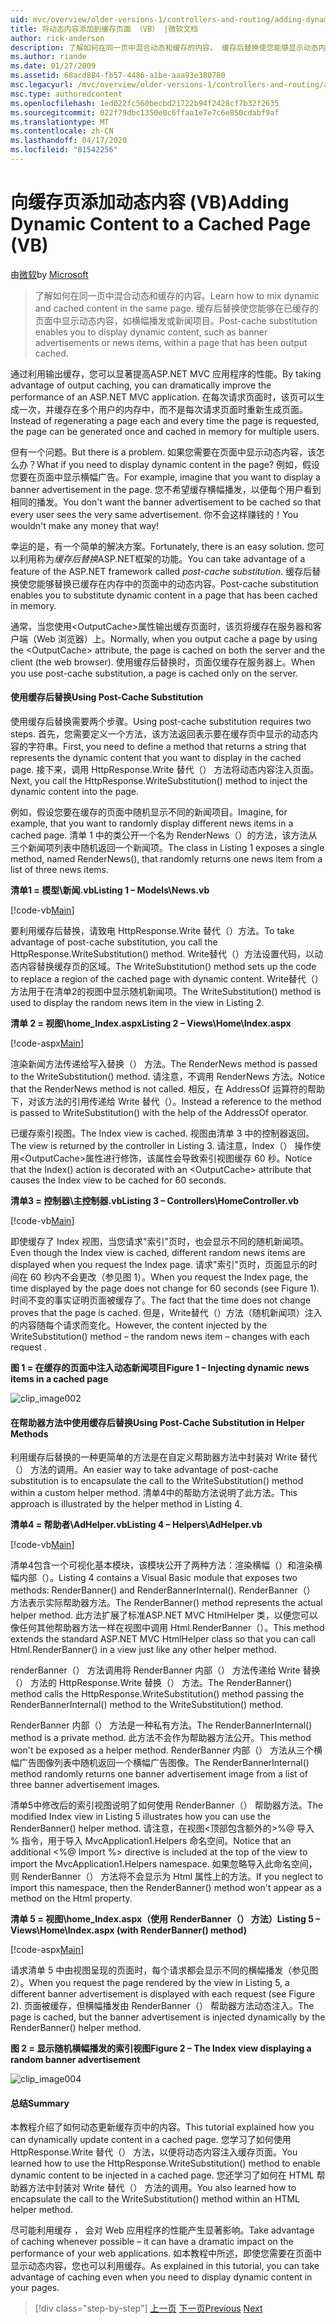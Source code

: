 ```yaml
---
uid: mvc/overview/older-versions-1/controllers-and-routing/adding-dynamic-content-to-a-cached-page-vb
title: 将动态内容添加到缓存页面 （VB） |微软文档
author: rick-anderson
description: 了解如何在同一页中混合动态和缓存的内容。 缓存后替换使您能够显示动态内容，如横幅播发。
ms.author: riande
ms.date: 01/27/2009
ms.assetid: 68acd884-fb57-4486-a1be-aaa93e380780
msc.legacyurl: /mvc/overview/older-versions-1/controllers-and-routing/adding-dynamic-content-to-a-cached-page-vb
msc.type: authoredcontent
ms.openlocfilehash: 1ed022fc560becbd21722b94f2428cf7b32f2635
ms.sourcegitcommit: 022f79dbc1350e0c6ffaa1e7e7c6e850cdabf9af
ms.translationtype: MT
ms.contentlocale: zh-CN
ms.lasthandoff: 04/17/2020
ms.locfileid: "81542256"
---
```

# <a name="adding-dynamic-content-to-a-cached-page-vb"></a><span data-ttu-id="0a709-104">向缓存页添加动态内容 (VB)</span><span class="sxs-lookup"><span data-stu-id="0a709-104">Adding Dynamic Content to a Cached Page (VB)</span></span>

<span data-ttu-id="0a709-105">由[微软](https://github.com/microsoft)</span><span class="sxs-lookup"><span data-stu-id="0a709-105">by [Microsoft](https://github.com/microsoft)</span></span>

> <span data-ttu-id="0a709-106">了解如何在同一页中混合动态和缓存的内容。</span><span class="sxs-lookup"><span data-stu-id="0a709-106">Learn how to mix dynamic and cached content in the same page.</span></span> <span data-ttu-id="0a709-107">缓存后替换使您能够在已缓存的页面中显示动态内容，如横幅播发或新闻项目。</span><span class="sxs-lookup"><span data-stu-id="0a709-107">Post-cache substitution enables you to display dynamic content, such as banner advertisements or news items, within a page that has been output cached.</span></span>

<span data-ttu-id="0a709-108">通过利用输出缓存，您可以显著提高ASP.NET MVC 应用程序的性能。</span><span class="sxs-lookup"><span data-stu-id="0a709-108">By taking advantage of output caching, you can dramatically improve the performance of an ASP.NET MVC application.</span></span> <span data-ttu-id="0a709-109">在每次请求页面时，该页可以生成一次，并缓存在多个用户的内存中，而不是每次请求页面时重新生成页面。</span><span class="sxs-lookup"><span data-stu-id="0a709-109">Instead of regenerating a page each and every time the page is requested, the page can be generated once and cached in memory for multiple users.</span></span>

<span data-ttu-id="0a709-110">但有一个问题。</span><span class="sxs-lookup"><span data-stu-id="0a709-110">But there is a problem.</span></span> <span data-ttu-id="0a709-111">如果您需要在页面中显示动态内容，该怎么办？</span><span class="sxs-lookup"><span data-stu-id="0a709-111">What if you need to display dynamic content in the page?</span></span> <span data-ttu-id="0a709-112">例如，假设您要在页面中显示横幅广告。</span><span class="sxs-lookup"><span data-stu-id="0a709-112">For example, imagine that you want to display a banner advertisement in the page.</span></span> <span data-ttu-id="0a709-113">您不希望缓存横幅播发，以便每个用户看到相同的播发。</span><span class="sxs-lookup"><span data-stu-id="0a709-113">You don't want the banner advertisement to be cached so that every user sees the very same advertisement.</span></span> <span data-ttu-id="0a709-114">你不会这样赚钱的！</span><span class="sxs-lookup"><span data-stu-id="0a709-114">You wouldn't make any money that way!</span></span>

<span data-ttu-id="0a709-115">幸运的是，有一个简单的解决方案。</span><span class="sxs-lookup"><span data-stu-id="0a709-115">Fortunately, there is an easy solution.</span></span> <span data-ttu-id="0a709-116">您可以利用称为*缓存后替换*ASP.NET框架的功能。</span><span class="sxs-lookup"><span data-stu-id="0a709-116">You can take advantage of a feature of the ASP.NET framework called *post-cache substitution*.</span></span> <span data-ttu-id="0a709-117">缓存后替换使您能够替换已缓存在内存中的页面中的动态内容。</span><span class="sxs-lookup"><span data-stu-id="0a709-117">Post-cache substitution enables you to substitute dynamic content in a page that has been cached in memory.</span></span>

<span data-ttu-id="0a709-118">通常，当您使用&lt;OutputCache&gt;属性输出缓存页面时，该页将缓存在服务器和客户端（Web 浏览器）上。</span><span class="sxs-lookup"><span data-stu-id="0a709-118">Normally, when you output cache a page by using the &lt;OutputCache&gt; attribute, the page is cached on both the server and the client (the web browser).</span></span> <span data-ttu-id="0a709-119">使用缓存后替换时，页面仅缓存在服务器上。</span><span class="sxs-lookup"><span data-stu-id="0a709-119">When you use post-cache substitution, a page is cached only on the server.</span></span>

#### <a name="using-post-cache-substitution"></a><span data-ttu-id="0a709-120">使用缓存后替换</span><span class="sxs-lookup"><span data-stu-id="0a709-120">Using Post-Cache Substitution</span></span>

<span data-ttu-id="0a709-121">使用缓存后替换需要两个步骤。</span><span class="sxs-lookup"><span data-stu-id="0a709-121">Using post-cache substitution requires two steps.</span></span> <span data-ttu-id="0a709-122">首先，您需要定义一个方法，该方法返回表示要在缓存页中显示的动态内容的字符串。</span><span class="sxs-lookup"><span data-stu-id="0a709-122">First, you need to define a method that returns a string that represents the dynamic content that you want to display in the cached page.</span></span> <span data-ttu-id="0a709-123">接下来，调用 HttpResponse.Write 替代（） 方法将动态内容注入页面。</span><span class="sxs-lookup"><span data-stu-id="0a709-123">Next, you call the HttpResponse.WriteSubstitution() method to inject the dynamic content into the page.</span></span>

<span data-ttu-id="0a709-124">例如，假设您要在缓存的页面中随机显示不同的新闻项目。</span><span class="sxs-lookup"><span data-stu-id="0a709-124">Imagine, for example, that you want to randomly display different news items in a cached page.</span></span> <span data-ttu-id="0a709-125">清单 1 中的类公开一个名为 RenderNews（）的方法，该方法从三个新闻项列表中随机返回一个新闻项。</span><span class="sxs-lookup"><span data-stu-id="0a709-125">The class in Listing 1 exposes a single method, named RenderNews(), that randomly returns one news item from a list of three news items.</span></span>

<span data-ttu-id="0a709-126">**清单1 = 模型\新闻.vb**</span><span class="sxs-lookup"><span data-stu-id="0a709-126">**Listing 1 – Models\News.vb**</span></span>

[!code-vb[Main](adding-dynamic-content-to-a-cached-page-vb/samples/sample1.vb)]

<span data-ttu-id="0a709-127">要利用缓存后替换，请致电 HttpResponse.Write 替代（）方法。</span><span class="sxs-lookup"><span data-stu-id="0a709-127">To take advantage of post-cache substitution, you call the HttpResponse.WriteSubstitution() method.</span></span> <span data-ttu-id="0a709-128">Write替代（）方法设置代码，以动态内容替换缓存页的区域。</span><span class="sxs-lookup"><span data-stu-id="0a709-128">The WriteSubstitution() method sets up the code to replace a region of the cached page with dynamic content.</span></span> <span data-ttu-id="0a709-129">Write替代（）方法用于在清单2的视图中显示随机新闻项。</span><span class="sxs-lookup"><span data-stu-id="0a709-129">The WriteSubstitution() method is used to display the random news item in the view in Listing 2.</span></span>

<span data-ttu-id="0a709-130">**清单 2 = 视图\home_Index.aspx**</span><span class="sxs-lookup"><span data-stu-id="0a709-130">**Listing 2 – Views\Home\Index.aspx**</span></span>

[!code-aspx[Main](adding-dynamic-content-to-a-cached-page-vb/samples/sample2.aspx)]

<span data-ttu-id="0a709-131">渲染新闻方法传递给写入替换（） 方法。</span><span class="sxs-lookup"><span data-stu-id="0a709-131">The RenderNews method is passed to the WriteSubstitution() method.</span></span> <span data-ttu-id="0a709-132">请注意，不调用 RenderNews 方法。</span><span class="sxs-lookup"><span data-stu-id="0a709-132">Notice that the RenderNews method is not called.</span></span> <span data-ttu-id="0a709-133">相反，在 AddressOf 运算符的帮助下，对该方法的引用传递给 Write 替代（）。</span><span class="sxs-lookup"><span data-stu-id="0a709-133">Instead a reference to the method is passed to WriteSubstitution() with the help of the AddressOf operator.</span></span>

<span data-ttu-id="0a709-134">已缓存索引视图。</span><span class="sxs-lookup"><span data-stu-id="0a709-134">The Index view is cached.</span></span> <span data-ttu-id="0a709-135">视图由清单 3 中的控制器返回。</span><span class="sxs-lookup"><span data-stu-id="0a709-135">The view is returned by the controller in Listing 3.</span></span> <span data-ttu-id="0a709-136">请注意，Index（） 操作使用&lt;OutputCache&gt;属性进行修饰，该属性会导致索引视图缓存 60 秒。</span><span class="sxs-lookup"><span data-stu-id="0a709-136">Notice that the Index() action is decorated with an &lt;OutputCache&gt; attribute that causes the Index view to be cached for 60 seconds.</span></span>

<span data-ttu-id="0a709-137">**清单3 = 控制器\主控制器.vb**</span><span class="sxs-lookup"><span data-stu-id="0a709-137">**Listing 3 – Controllers\HomeController.vb**</span></span>

[!code-vb[Main](adding-dynamic-content-to-a-cached-page-vb/samples/sample3.vb)]

<span data-ttu-id="0a709-138">即使缓存了 Index 视图，当您请求"索引"页时，也会显示不同的随机新闻项。</span><span class="sxs-lookup"><span data-stu-id="0a709-138">Even though the Index view is cached, different random news items are displayed when you request the Index page.</span></span> <span data-ttu-id="0a709-139">请求"索引"页时，页面显示的时间在 60 秒内不会更改（参见图 1）。</span><span class="sxs-lookup"><span data-stu-id="0a709-139">When you request the Index page, the time displayed by the page does not change for 60 seconds (see Figure 1).</span></span> <span data-ttu-id="0a709-140">时间不变的事实证明页面被缓存了。</span><span class="sxs-lookup"><span data-stu-id="0a709-140">The fact that the time does not change proves that the page is cached.</span></span> <span data-ttu-id="0a709-141">但是，Write替代（）方法（随机新闻项）注入的内容随每个请求而变化。</span><span class="sxs-lookup"><span data-stu-id="0a709-141">However, the content injected by the WriteSubstitution() method – the random news item – changes with each request .</span></span>

<span data-ttu-id="0a709-142">**图 1 = 在缓存的页面中注入动态新闻项目**</span><span class="sxs-lookup"><span data-stu-id="0a709-142">**Figure 1 – Injecting dynamic news items in a cached page**</span></span>

![clip_image002](adding-dynamic-content-to-a-cached-page-vb/_static/image1.jpg)

#### <a name="using-post-cache-substitution-in-helper-methods"></a><span data-ttu-id="0a709-144">在帮助器方法中使用缓存后替换</span><span class="sxs-lookup"><span data-stu-id="0a709-144">Using Post-Cache Substitution in Helper Methods</span></span>

<span data-ttu-id="0a709-145">利用缓存后替换的一种更简单的方法是在自定义帮助器方法中封装对 Write 替代（） 方法的调用。</span><span class="sxs-lookup"><span data-stu-id="0a709-145">An easier way to take advantage of post-cache substitution is to encapsulate the call to the WriteSubstitution() method within a custom helper method.</span></span> <span data-ttu-id="0a709-146">清单4中的帮助方法说明了此方法。</span><span class="sxs-lookup"><span data-stu-id="0a709-146">This approach is illustrated by the helper method in Listing 4.</span></span>

<span data-ttu-id="0a709-147">**清单4 = 帮助者\AdHelper.vb**</span><span class="sxs-lookup"><span data-stu-id="0a709-147">**Listing 4 – Helpers\AdHelper.vb**</span></span>

[!code-vb[Main](adding-dynamic-content-to-a-cached-page-vb/samples/sample4.vb)]

<span data-ttu-id="0a709-148">清单4包含一个可视化基本模块，该模块公开了两种方法：渲染横幅（）和渲染横幅内部（）。</span><span class="sxs-lookup"><span data-stu-id="0a709-148">Listing 4 contains a Visual Basic module that exposes two methods: RenderBanner() and RenderBannerInternal().</span></span> <span data-ttu-id="0a709-149">RenderBanner（） 方法表示实际帮助器方法。</span><span class="sxs-lookup"><span data-stu-id="0a709-149">The RenderBanner() method represents the actual helper method.</span></span> <span data-ttu-id="0a709-150">此方法扩展了标准ASP.NET MVC HtmlHelper 类，以便您可以像任何其他帮助器方法一样在视图中调用 Html.RenderBanner（）。</span><span class="sxs-lookup"><span data-stu-id="0a709-150">This method extends the standard ASP.NET MVC HtmlHelper class so that you can call Html.RenderBanner() in a view just like any other helper method.</span></span>

<span data-ttu-id="0a709-151">renderBanner（） 方法调用将 RenderBanner 内部（） 方法传递给 Write 替换（） 方法的 HttpResponse.Write 替换（） 方法。</span><span class="sxs-lookup"><span data-stu-id="0a709-151">The RenderBanner() method calls the HttpResponse.WriteSubstitution() method passing the RenderBannerInternal() method to the WriteSubstitution() method.</span></span>

<span data-ttu-id="0a709-152">RenderBanner 内部（） 方法是一种私有方法。</span><span class="sxs-lookup"><span data-stu-id="0a709-152">The RenderBannerInternal() method is a private method.</span></span> <span data-ttu-id="0a709-153">此方法不会作为帮助器方法公开。</span><span class="sxs-lookup"><span data-stu-id="0a709-153">This method won't be exposed as a helper method.</span></span> <span data-ttu-id="0a709-154">RenderBanner 内部（） 方法从三个横幅广告图像列表中随机返回一个横幅广告图像。</span><span class="sxs-lookup"><span data-stu-id="0a709-154">The RenderBannerInternal() method randomly returns one banner advertisement image from a list of three banner advertisement images.</span></span>

<span data-ttu-id="0a709-155">清单5中修改后的索引视图说明了如何使用 RenderBanner（） 帮助器方法。</span><span class="sxs-lookup"><span data-stu-id="0a709-155">The modified Index view in Listing 5 illustrates how you can use the RenderBanner() helper method.</span></span> <span data-ttu-id="0a709-156">请注意，在视图&lt;顶部包含额外的&gt;%@ 导入 % 指令，用于导入 MvcApplication1.Helpers 命名空间。</span><span class="sxs-lookup"><span data-stu-id="0a709-156">Notice that an additional &lt;%@ Import %&gt; directive is included at the top of the view to import the MvcApplication1.Helpers namespace.</span></span> <span data-ttu-id="0a709-157">如果忽略导入此命名空间，则 RenderBanner（） 方法将不会显示为 Html 属性上的方法。</span><span class="sxs-lookup"><span data-stu-id="0a709-157">If you neglect to import this namespace, then the RenderBanner() method won't appear as a method on the Html property.</span></span>

<span data-ttu-id="0a709-158">**清单 5 = 视图\home_Index.aspx（使用 RenderBanner（） 方法）**</span><span class="sxs-lookup"><span data-stu-id="0a709-158">**Listing 5 – Views\Home\Index.aspx (with RenderBanner() method)**</span></span>

[!code-aspx[Main](adding-dynamic-content-to-a-cached-page-vb/samples/sample5.aspx)]

<span data-ttu-id="0a709-159">请求清单 5 中由视图呈现的页面时，每个请求都会显示不同的横幅播发（参见图 2）。</span><span class="sxs-lookup"><span data-stu-id="0a709-159">When you request the page rendered by the view in Listing 5, a different banner advertisement is displayed with each request (see Figure 2).</span></span> <span data-ttu-id="0a709-160">页面被缓存，但横幅播发由 RenderBanner（） 帮助器方法动态注入。</span><span class="sxs-lookup"><span data-stu-id="0a709-160">The page is cached, but the banner advertisement is injected dynamically by the RenderBanner() helper method.</span></span>

<span data-ttu-id="0a709-161">**图 2 = 显示随机横幅播发的索引视图**</span><span class="sxs-lookup"><span data-stu-id="0a709-161">**Figure 2 – The Index view displaying a random banner advertisement**</span></span>

![clip_image004](adding-dynamic-content-to-a-cached-page-vb/_static/image2.jpg)

#### <a name="summary"></a><span data-ttu-id="0a709-163">总结</span><span class="sxs-lookup"><span data-stu-id="0a709-163">Summary</span></span>

<span data-ttu-id="0a709-164">本教程介绍了如何动态更新缓存页中的内容。</span><span class="sxs-lookup"><span data-stu-id="0a709-164">This tutorial explained how you can dynamically update content in a cached page.</span></span> <span data-ttu-id="0a709-165">您学习了如何使用 HttpResponse.Write 替代（） 方法，以便将动态内容注入缓存页面。</span><span class="sxs-lookup"><span data-stu-id="0a709-165">You learned how to use the HttpResponse.WriteSubstitution() method to enable dynamic content to be injected in a cached page.</span></span> <span data-ttu-id="0a709-166">您还学习了如何在 HTML 帮助器方法中封装对 Write 替代（） 方法的调用。</span><span class="sxs-lookup"><span data-stu-id="0a709-166">You also learned how to encapsulate the call to the WriteSubstitution() method within an HTML helper method.</span></span>

<span data-ttu-id="0a709-167">尽可能利用缓存 ， 会对 Web 应用程序的性能产生显著影响。</span><span class="sxs-lookup"><span data-stu-id="0a709-167">Take advantage of caching whenever possible – it can have a dramatic impact on the performance of your web applications.</span></span> <span data-ttu-id="0a709-168">如本教程中所述，即使您需要在页面中显示动态内容，您也可以利用缓存。</span><span class="sxs-lookup"><span data-stu-id="0a709-168">As explained in this tutorial, you can take advantage of caching even when you need to display dynamic content in your pages.</span></span>

> [!div class="step-by-step"]
> <span data-ttu-id="0a709-169">[上一页](improving-performance-with-output-caching-vb.md)
> [下一页](creating-a-controller-vb.md)</span><span class="sxs-lookup"><span data-stu-id="0a709-169">[Previous](improving-performance-with-output-caching-vb.md)
[Next](creating-a-controller-vb.md)</span></span>
